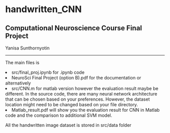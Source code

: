 # handwritten_CNN
## Computational Neuroscience Course Final Project
Yanisa Sunthornyotin
***
The main files is 
<li> src/final_proj.ipynb for .ipynb code
<li> NeuroSci Final Project (option B).pdf for the documentation
or alternatively
<li> src/CNN.m for matlab version however the evaluation result maybe be different. In the source code, there are many neural network architecture that can be chosen based on your preferences. However, the dataset location might need to be changed based on your file directory.
<li> Matlab_result.pdf will show you the evaluation result for CNN in Matlab code and the comparison to additional SVM model.

All the handwritten image dataset is stored in src/data folder

